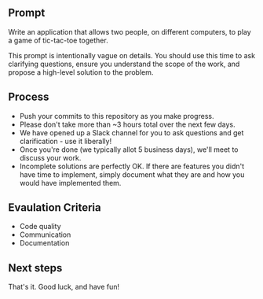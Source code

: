 ## Prompt
Write an application that allows two people, on different computers,
to play a game of tic-tac-toe together.

This prompt is intentionally vague on details. You should use this time
to ask clarifying questions, ensure you understand the scope of the work,
and propose a high-level solution to the problem.

## Process
* Push your commits to this repository as you make progress.
* Please don't take more than ~3 hours total over the next few days.
* We have opened up a Slack channel for you to ask questions and get clarification - use it liberally!
* Once you're done (we typically allot 5 business days), we'll meet to discuss your work.
* Incomplete solutions are perfectly OK. If there are features you didn't have time to implement, simply document what they are and how you would have implemented them.

## Evaulation Criteria
* Code quality
* Communication
* Documentation

## Next steps
That's it. Good luck, and have fun!
